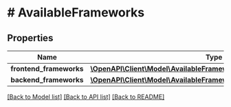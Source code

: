 # # AvailableFrameworks

## Properties

Name | Type | Description | Notes
------------ | ------------- | ------------- | -------------
**frontend_frameworks** | [**\OpenAPI\Client\Model\AvailableFrameworksFrontendFrameworksInner[]**](AvailableFrameworksFrontendFrameworksInner.md) |  | [optional]
**backend_frameworks** | [**\OpenAPI\Client\Model\AvailableFrameworksBackendFrameworksInner[]**](AvailableFrameworksBackendFrameworksInner.md) |  | [optional]

[[Back to Model list]](../../README.md#models) [[Back to API list]](../../README.md#endpoints) [[Back to README]](../../README.md)
